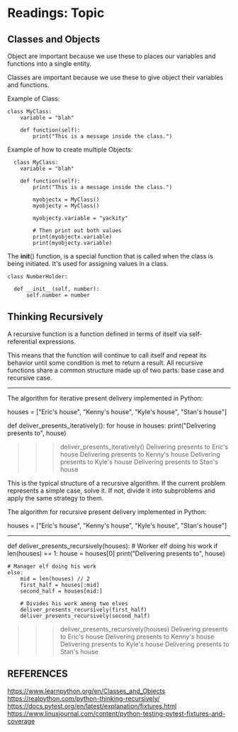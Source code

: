 # Readings: Topic

## Classes and Objects

Object are important because we use these to places our variables and functions into a single entity.

Classes are important because we use these to give object their variables and functions.

Example of Class:

    class MyClass:
        variable = "blah"

        def function(self):
            print("This is a message inside the class.")

Example of how to create multiple Objects:

      class MyClass:
        variable = "blah"

        def function(self):
            print("This is a message inside the class.")

            myobjectx = MyClass()
            myobjecty = MyClass()

            myobjecty.variable = "yackity"

            # Then print out both values
            print(myobjectx.variable)
            print(myobjecty.variable)

The __init__() function, is a special function that is called when the class is being initiated. It's used for assigning values in a class.

    class NumberHolder:

      def __init__(self, number):
          self.number = number

## Thinking Recursively

A recursive function is a function defined in terms of itself via self-referential expressions.

This means that the function will continue to call itself and repeat its behavior until some condition is met to return a result. All recursive functions share a common structure made up of two parts: base case and recursive case.

---

The algorithm for iterative present delivery implemented in Python:

houses = ["Eric's house", "Kenny's house", "Kyle's house", "Stan's house"]

def deliver_presents_iteratively():
    for house in houses:
        print("Delivering presents to", house)
 
>>> deliver_presents_iteratively()
Delivering presents to Eric's house
Delivering presents to Kenny's house
Delivering presents to Kyle's house
Delivering presents to Stan's house

This is the typical structure of a recursive algorithm. If the current problem represents a simple case, solve it. If not, divide it into subproblems and apply the same strategy to them.

The algorithm for recursive present delivery implemented in Python:

houses = ["Eric's house", "Kenny's house", "Kyle's house", "Stan's house"]

---
def deliver_presents_recursively(houses):
    # Worker elf doing his work
    if len(houses) == 1:
        house = houses[0]
        print("Delivering presents to", house)

    # Manager elf doing his work
    else:
        mid = len(houses) // 2
        first_half = houses[:mid]
        second_half = houses[mid:]

        # Divides his work among two elves
        deliver_presents_recursively(first_half)
        deliver_presents_recursively(second_half)

  >>> deliver_presents_recursively(houses)
  Delivering presents to Eric's house
  Delivering presents to Kenny's house
  Delivering presents to Kyle's house
  Delivering presents to Stan's house

## REFERENCES

<https://www.learnpython.org/en/Classes_and_Objects>
<https://realpython.com/python-thinking-recursively/>
<https://docs.pytest.org/en/latest/explanation/fixtures.html>
<https://www.linuxjournal.com/content/python-testing-pytest-fixtures-and-coverage>
